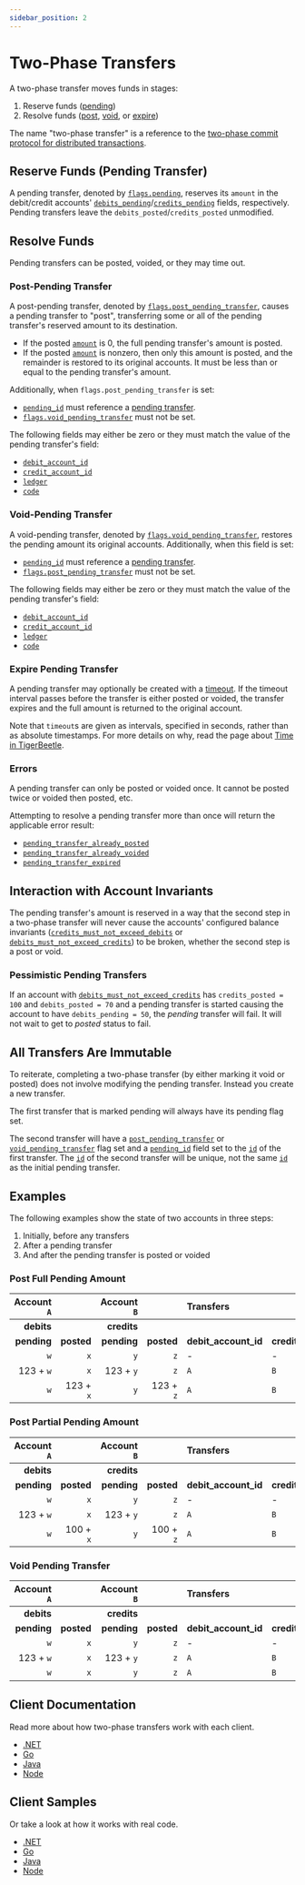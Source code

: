 ```yaml
---
sidebar_position: 2
---
```


# Two-Phase Transfers

A two-phase transfer moves funds in stages:

1. Reserve funds ([pending](#reserve-funds-pending-transfer))
2. Resolve funds ([post](#post-pending-transfer), [void](#void-pending-transfer), or
   [expire](#expire-pending-transfer))

The name "two-phase transfer" is a reference to the [two-phase commit protocol for distributed
transactions](https://en.wikipedia.org/wiki/Two-phase_commit_protocol).

## Reserve Funds (Pending Transfer)

A pending transfer, denoted by [`flags.pending`](../reference/transfers.md#flagspending), reserves
its `amount` in the debit/credit accounts'
[`debits_pending`](../reference/accounts.md#debits_pending)/[`credits_pending`](../reference/accounts.md#credits_pending)
fields, respectively. Pending transfers leave the `debits_posted`/`credits_posted` unmodified.

## Resolve Funds

Pending transfers can be posted, voided, or they may time out.

### Post-Pending Transfer

A post-pending transfer, denoted by
[`flags.post_pending_transfer`](../reference/transfers.md#flagspost_pending_transfer), causes a
pending transfer to "post", transferring some or all of the pending transfer's reserved amount to
its destination.

* If the posted [`amount`](../reference/transfers.md#amount) is 0, the full pending transfer's
  amount is posted.
* If the posted [`amount`](../reference/transfers.md#amount) is nonzero, then only this amount is
  posted, and the remainder is restored to its original accounts. It must be less than or equal to
  the pending transfer's amount.

Additionally, when `flags.post_pending_transfer` is set:

* [`pending_id`](../reference/transfers.md#pending_id) must reference a [pending
  transfer](#reserve-funds-pending-transfer).
* [`flags.void_pending_transfer`](../reference/transfers.md#flagsvoid_pending_transfer) must not be
  set.

The following fields may either be zero or they must match the value of the pending transfer's
field:

* [`debit_account_id`](../reference/transfers.md#debit_account_id)
* [`credit_account_id`](../reference/transfers.md#credit_account_id)
* [`ledger`](../reference/transfers.md#ledger)
* [`code`](../reference/transfers.md#code)

### Void-Pending Transfer

A void-pending transfer, denoted by
[`flags.void_pending_transfer`](../reference/transfers.md#flagsvoid_pending_transfer), restores the
pending amount its original accounts. Additionally, when this field is set:

* [`pending_id`](../reference/transfers.md#pending_id) must reference a [pending
  transfer](#reserve-funds-pending-transfer).
* [`flags.post_pending_transfer`](../reference/transfers.md#flagspost_pending_transfer) must not be
  set.

The following fields may either be zero or they must match the value of the pending transfer's
field:

* [`debit_account_id`](../reference/transfers.md#debit_account_id)
* [`credit_account_id`](../reference/transfers.md#credit_account_id)
* [`ledger`](../reference/transfers.md#ledger)
* [`code`](../reference/transfers.md#code)

### Expire Pending Transfer

A pending transfer may optionally be created with a [timeout](../reference/transfers.md#timeout). If
the timeout interval passes before the transfer is either posted or voided, the transfer expires and
the full amount is returned to the original account.

Note that `timeout`s are given as intervals, specified in seconds, rather than as absolute
timestamps. For more details on why, read the page about [Time in TigerBeetle](./time.md).

### Errors

A pending transfer can only be posted or voided once. It cannot be posted twice or voided then
posted, etc.

Attempting to resolve a pending transfer more than once will return the applicable error result:
- [`pending_transfer_already_posted`](../reference/operations/create_transfers.md#pending_transfer_already_posted)
- [`pending_transfer_already_voided`](../reference/operations/create_transfers.md#pending_transfer_already_voided)
- [`pending_transfer_expired`](../reference/operations/create_transfers.md#pending_transfer_expired)

## Interaction with Account Invariants

The pending transfer's amount is reserved in a way that the second step in a two-phase transfer will
never cause the accounts' configured balance invariants
([`credits_must_not_exceed_debits`](../reference/accounts.md#flagscredits_must_not_exceed_debits) or
[`debits_must_not_exceed_credits`](../reference/accounts.md#flagsdebits_must_not_exceed_credits)) to
be broken, whether the second step is a post or void.

### Pessimistic Pending Transfers

If an account with
[`debits_must_not_exceed_credits`](../reference/accounts.md#flagsdebits_must_not_exceed_credits) has
`credits_posted = 100` and `debits_posted = 70` and a pending transfer is started causing the
account to have `debits_pending = 50`, the *pending* transfer will fail. It will not wait to get to
*posted* status to fail.

## All Transfers Are Immutable

To reiterate, completing a two-phase transfer (by either marking it void or posted) does not involve
modifying the pending transfer. Instead you create a new transfer.

The first transfer that is marked pending will always have its pending flag set.

The second transfer will have a
[`post_pending_transfer`](../reference/transfers.md#flagspost_pending_transfer) or
[`void_pending_transfer`](../reference/transfers.md#flagsvoid_pending_transfer) flag set and a
[`pending_id`](../reference/transfers.md#pending_id) field set to the
[`id`](../reference/transfers.md#id) of the first transfer. The [`id`](../reference/transfers.md#id)
of the second transfer will be unique, not the same [`id`](../reference/transfers.md#id) as the
initial pending transfer.

## Examples

The following examples show the state of two accounts in three steps:

1. Initially, before any transfers
2. After a pending transfer
3. And after the pending transfer is posted or voided

### Post Full Pending Amount

| Account `A` |            | Account `B` |            | Transfers            |                       |            |                         |
|------------:|-----------:|------------:|-----------:|:---------------------|:----------------------|-----------:|:------------------------|
|  **debits** |            | **credits** |            |                      |                       |            |                         |
| **pending** | **posted** | **pending** | **posted** | **debit_account_id** | **credit_account_id** | **amount** | **flags**               |
|         `w` |        `x` |         `y` |        `z` | -                    | -                     |          - | -                       |
|   123 + `w` |        `x` |   123 + `y` |        `z` | `A`                  | `B`                   |        123 | `pending`               |
|         `w` |  123 + `x` |         `y` |  123 + `z` | `A`                  | `B`                   |        123 | `post_pending_transfer` |

### Post Partial Pending Amount

| Account `A` |            | Account `B` |            | Transfers            |                       |            |                         |
|------------:|-----------:|------------:|-----------:|:---------------------|:----------------------|-----------:|:------------------------|
|  **debits** |            | **credits** |            |                      |                       |            |                         |
| **pending** | **posted** | **pending** | **posted** | **debit_account_id** | **credit_account_id** | **amount** | **flags**               |
|         `w` |        `x` |         `y` |        `z` | -                    | -                     |          - | -                       |
|   123 + `w` |        `x` |   123 + `y` |        `z` | `A`                  | `B`                   |        123 | `pending`               |
|         `w` |  100 + `x` |         `y` |  100 + `z` | `A`                  | `B`                   |        100 | `post_pending_transfer` |

### Void Pending Transfer

| Account `A` |            | Account `B` |            | Transfers            |                       |            |                         |
|------------:|-----------:|------------:|-----------:|:---------------------|:----------------------|-----------:|:------------------------|
|  **debits** |            | **credits** |            |                      |                       |            |                         |
| **pending** | **posted** | **pending** | **posted** | **debit_account_id** | **credit_account_id** | **amount** | **flags**               |
|         `w` |        `x` |         `y` |        `z` | -                    | -                     |          - | -                       |
|   123 + `w` |        `x` |   123 + `y` |        `z` | `A`                  | `B`                   |        123 | `pending`               |
|         `w` |        `x` |         `y` |        `z` | `A`                  | `B`                   |        123 | `void_pending_transfer` |

## Client Documentation

Read more about how two-phase transfers work with each client.

* [.NET](/src/clients/dotnet/README.md#two-phase-transfers)
* [Go](/src/clients/go/README.md#two-phase-transfers)
* [Java](/src/clients/java/README.md#two-phase-transfers)
* [Node](/src/clients/node/README.md#two-phase-transfers)

## Client Samples

Or take a look at how it works with real code.

* [.NET](/src/clients/dotnet/samples/two-phase/README.md)
* [Go](/src/clients/go/samples/two-phase/README.md)
* [Java](/src/clients/java/samples/two-phase/README.md)
* [Node](/src/clients/node/samples/two-phase/README.md)
